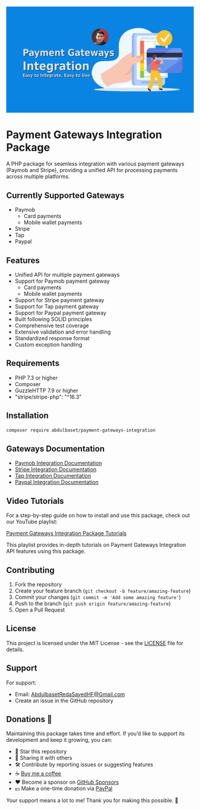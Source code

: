 ![Thumbnail](docs/thumbnail.png)

# Payment Gateways Integration Package

A PHP package for seamless integration with various payment gateways (Paymob and Stripe), providing a unified API for processing payments across multiple platforms.

## Currently Supported Gateways

- Paymob
  - Card payments
  - Mobile wallet payments
- Stripe
- Tap
- Paypal

## Features

- Unified API for multiple payment gateways
- Support for Paymob payment gateway
  - Card payments
  - Mobile wallet payments
- Support for Stripe payment gateway
- Support for Tap payment gateway
- Support for Paypal payment gateway
- Built following SOLID principles
- Comprehensive test coverage
- Extensive validation and error handling
- Standardized response format
- Custom exception handling

## Requirements

- PHP 7.3 or higher
- Composer
- GuzzleHTTP 7.9 or higher
- "stripe/stripe-php": "^16.3"

## Installation

```bash
composer require abdulbaset/payment-gateways-integration
```

## Gateways Documentation

- [Paymob Integration Documentation](docs/paymob.md)
- [Stripe Integration Documentation](docs/stripe.md)
- [Tap Integration Documentation](docs/tap.md)
- [Paypal Integration Documentation](docs/paypal.md)

## Video Tutorials

For a step-by-step guide on how to install and use this package, check out our YouTube playlist:

[Payment Gateways Integration Package Tutorials](https://www.youtube.com/playlist?list=PLcEe-K0XsWNkVoxIOtB43jiRcTJis0thO)

This playlist provides in-depth tutorials on Payment Gateways Integration API features using this package.

## Contributing

1. Fork the repository
2. Create your feature branch (`git checkout -b feature/amazing-feature`)
3. Commit your changes (`git commit -m 'Add some amazing feature'`)
4. Push to the branch (`git push origin feature/amazing-feature`)
5. Open a Pull Request

## License

This project is licensed under the MIT License - see the [LICENSE](LICENSE) file for details.

## Support

For support:

- Email: AbdulbasetRedaSayedHF@Gmail.com
- Create an issue in the GitHub repository

## Donations 💖

Maintaining this package takes time and effort. If you’d like to support its development and keep it growing, you can:

- 🌟 Star this repository
- 📢 Sharing it with others
- 🛠️ Contribute by reporting issues or suggesting features
- ☕ [Buy me a coffee](https://buymeacoffee.com/abdulbaset)
- ❤️ Become a sponsor on [GitHub Sponsors](https://github.com/sponsors/AbdulbasetRS)
- 💵 Make a one-time donation via [PayPal](https://paypal.me/abdulbasetrs)

Your support means a lot to me! Thank you for making this possible. 🙏
